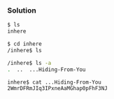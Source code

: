 ### Solution
```bash
$ ls
inhere
```

```bash
$ cd inhere
/inhere$ ls
```
```bash
/inhere$ ls -a
.  ..  ...Hiding-From-You
```
```bash
inhere$ cat ...Hiding-From-You 
2WmrDFRmJIq3IPxneAaMGhap0pFhF3NJ
```
